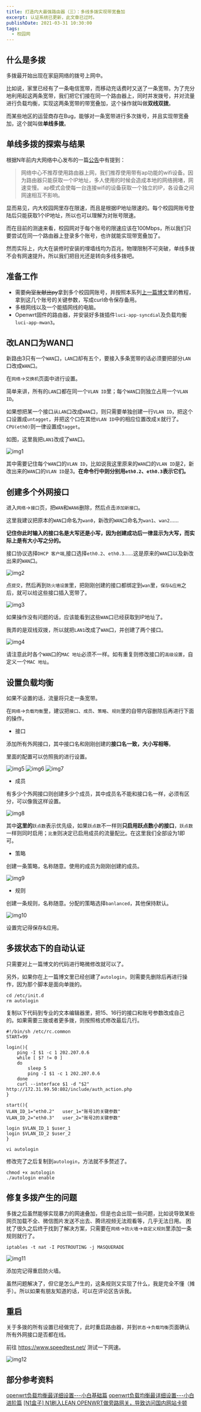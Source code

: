 ```yaml
---
title: 打造内大最强路由器（三）：多线多拨实现带宽叠加
excerpt: 认证系统已更新，此文章已过时。
publishDate: 2021-03-31 10:30:00
tags:
  - 校园网
---
```


## 什么是多拨
多拨最开始出现在家庭网络的拨号上网中。

比如说，家里已经有了一条电信宽带，而移动充话费时又送了一条宽带。为了充分地利用起这两条宽带，我们把它们接在同一个路由器上，同时并发拨号，并对流量进行负载均衡，实现这两条宽带的带宽叠加，这个操作就叫做**双线双拨**。

而某些地区的运营商存在Bug，能够对一条宽带进行多次拨号，并且实现带宽叠加，这个就叫做**单线多拨**。


## 单线多拨的探索与结果
根据N年前内大网络中心发布的一篇[公告](https://nic.imu.edu.cn/info/1035/1123.htm)中有提到：

> 网络中心不推荐使用路由器上网，我们推荐使用带有ap功能的wifi设备。因为路由器只能获取一个IP地址，多人使用的时候会造成本地的网络拥堵，网速变慢。 ap模式会使每一台连接wifi的设备获取一个独立的IP，各设备之间网速相互不影响。 

显而易见，内大校园网里存在限速，而且是根据IP地址限速的。每个校园网账号登陆后只能获取1个IP地址，所以也可以理解为对账号限速。

而在目前的测速来看，校园网对于每个账号的限速应该在100Mbps，所以我们只要尝试在同一个路由器上登录多个账号，也许就能实现带宽叠加了。

然而实际上，内大在装修时安装的埋墙线均为百兆，物理限制不可突破，单线多拨不会有网速提升。所以我们把目光还是转向多线多拨吧。


## 准备工作

* 需要~~向室友献出py~~拿到多个校园网账号，并按照本系列[上一篇博文](https://lizijiandesu.github.io/20210330-1519)里的教程，拿到这几个账号的关键参数，写成curl命令保存备用。
* 多根网线以及一个能插网线的电脑。
* Openwrt固件的路由器，并安装好多拨插件```luci-app-syncdial```及负载均衡```luci-app-mwan3```。


## 改LAN口为WAN口
新路由3只有一个```WAN```口，```LAN```口却有五个，要接入多条宽带的话必须要把部分```LAN```口改成```WAN```口。

在```网络```->```交换机```页面中进行设置。

简单来讲，所有的```LAN```口都在同一个```VLAN ID```里；每个```WAN```口则独立占用一个```VLAN ID```。

如果想把某一个接口从```LAN```口改成```WAN```口，则只需要单独创建一行```VLAN ID```，把这个口设置成```untagget```，并把这个口在其他```VLAN ID```中的相应位置改成```关```就行了。```CPU(eth0)```则一律设置成```tagget```。

如图，这里我把```LAN1```改成了```WAN```口。

![img1](/public/blog3-img1.webp)

其中需要记住每个```WAN```口的```VLAN ID```，比如说我这里原来的```WAN```口的```VLAN ID```是2，新改出来的```WAN```口的```VLAN ID```是3。**在命令行中则分别用```eth0.2```、```eth0.3```表示它们。**


## 创建多个外网接口
进入```网络```->```接口```页，把```WAN```和```WAN6```删除，然后点击```添加新接口```。

这里我建议把原本的```WAN```口命名为```wan0```，新改的```WAN```口命名为```wan1```、```wan2```……

**记住你此时输入的接口名是大写还是小写，因为创建成功后一律显示为大写，而实际上是有大小写之分的。**

接口协议选择```DHCP 客户端```,接口选择```eth0.2```、```eth0.3```……这是原来的```WAN```口以及新改出来的```WAN```口。

![img2](/public/blog3-img2.webp)

点```提交```，然后再到```防火墙设置```里，把刚刚创建的接口都绑定到```wan```里，```保存&应用```之后，就可以给这些接口插入宽带了。

![img3](/public/blog3-img3.webp)

如果操作没有问题的话，应该能看到这些```WAN```口已经获取到IP地址了。

我弄的是双线双拨，所以就把```LAN1```改成了```WAN```口，并创建了两个接口。

![img4](/public/blog3-img4.webp)

请注意此时各个```WAN```口的```MAC 地址```必须不一样。如有重复则修改接口的```高级设置```，自定义一个```MAC 地址```。


## 设置负载均衡
如果不设置的话，流量将只走一条宽带。

在```网络```->```负载均衡```里，建议把```接口```、```成员```、```策略```、```规则```里的自带内容删除后再进行下面的操作。

* 接口

添加所有外网接口，其中接口名和刚刚创建的**接口名一致，大小写相等**。

里面的配置可以仿照我的进行设置。

![img5](/public/blog3-img5.webp)
![img6](/public/blog3-img6.webp)
![img7](/public/blog3-img7.webp)

* 成员

有多少个外网接口则创建多少个成员，其中成员名不能和接口名一样，必须有区分，可以像我这样设置。

![img8](/public/blog3-img8.webp)

其中**这里的**```跃点数```表示优先级，如果```跃点数```不一样则**只启用跃点数小的接口**，```跃点数```一样则同时启用；```比重```则决定已启用成员的流量配比。在这里我们全部设为1即可。

* 策略

创建一条策略，名称随意。使用的成员为刚刚创建的成员。

![img9](/public/blog3-img9.webp)

* 规则

创建一条规则，名称随意。分配的策略选择```banlanced```，其他保持默认。

![img10](/public/blog3-img10.webp)

设置完记得保存&应用。


## 多拨状态下的自动认证
只需要对上一篇博文的代码进行略微修改就可以了。

另外，如果你在上一篇博文里已经创建了```autologin```，则需要先删除后再进行操作，因为那个脚本是面向单拨的。

```
cd /etc/init.d
rm autologin
```

复制以下代码到专业的文本编辑器里，把15、16行的接口和账号参数改成自己的。如果需要三拨或者更多拨，则按照格式修改最后几行。

```
#!/bin/sh /etc/rc.common
START=99

login(){
	ping -I $1 -c 1 202.207.0.6
	while [ $? != 0 ]
	do
		sleep 5
		ping -I $1 -c 1 202.207.0.6
	done
	curl --interface $1 -d "$2" http://172.31.99.50:802/include/auth_action.php
}

start(){
VLAN_ID_1="eth0.2"   user_1="账号1的关键参数"
VLAN_ID_2="eth0.3"   user_2="账号2的关键参数"

login $VLAN_ID_1 $user_1
login $VLAN_ID_2 $user_2
}
```

```
vi autologin
```

修改完了之后复制到```autologin```，方法就不多赘述了。

```
chmod +x autologin
./autologin enable
```


## 修复多拨产生的问题
多拨之后虽然能够实现暴力的网速叠加，但是也会出现一些问题，比如说导致某些网页加载不全、微信图片发送不出去、腾讯视频无法观看等，几乎无法日用。
困扰了很久之后终于找到了解决方案，只需要在```网络```->```防火墙```->```自定义规则```里添加一条规则就行了。

```
iptables -t nat -I POSTROUTING -j MASQUERADE
```

![img11](/public/blog3-img11.webp)

添加完记得重启防火墙。

虽然问题解决了，但它是怎么产生的，这条规则又实现了什么，我是完全不懂（摊手）。所以如果有朋友知道的话，可以在评论区告诉我。


## 重启
关于多拨的所有设置已经做完了，此时重启路由器，并到```状态```->```负载均衡```页面确认所有外网接口是否都在线。

前往 https://www.speedtest.net/ 测试一下网速。

![img12](/public/blog3-img12.webp)


## 部分参考资料
[openwrt负载均衡最详细设置---小白基础篇](https://www.right.com.cn/forum/thread-2659746-1-1.html)
[openwrt负载均衡最详细设置---小白进阶篇](https://www.right.com.cn/forum/thread-2670532-1-1.html)
[[N1盒子] N1刷入LEAN OPENWRT做旁路网关，导致访问国内网站卡顿](https://www.right.com.cn/forum/thread-506510-1-1.html)